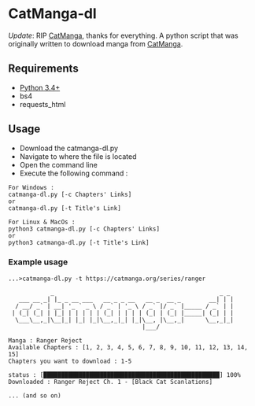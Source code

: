 # CatManga-dl
*Update*: RIP [CatManga](https://catmanga.org/), thanks for everything.
A python script that was originally written to download manga from [CatManga](https://catmanga.org/).

## Requirements
  * [Python 3.4+](https://www.python.org/downloads/)
  * bs4
  * requests_html

## Usage
* Download the catmanga-dl.py 
* Navigate to where the file is located
* Open the command line 
* Execute the following command :
```
For Windows : 
catmanga-dl.py [-c Chapters' Links] 
or
catmanga-dl.py [-t Title's Link]
```

```
For Linux & MacOs :
python3 catmanga-dl.py [-c Chapters' Links] 
or 
python3 catmanga-dl.py [-t Title's Link] 
```


### Example usage
```
...>catmanga-dl.py -t https://catmanga.org/series/ranger

            _                                               _ _
   ___ __ _| |_ _ __ ___   __ _ _ __   __ _  __ _        __| | |
  / __/ _` | __| '_ ` _ \ / _` | '_ \ / _` |/ _` |_____ / _` | |
 | (_| (_| | |_| | | | | | (_| | | | | (_| | (_| |_____| (_| | |
  \___\__,_|\__|_| |_| |_|\__,_|_| |_|\__, |\__,_|      \__,_|_|
                                      |___/

Manga : Ranger Reject
Available Chapters : [1, 2, 3, 4, 5, 6, 7, 8, 9, 10, 11, 12, 13, 14, 15]
Chapters you want to download : 1-5

status : [██████████████████████████████████████████████████] 100%
Downloaded : Ranger Reject Ch. 1 - [Black Cat Scanlations]

... (and so on)
```
